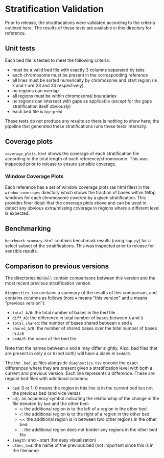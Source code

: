 # Stratification Validation

Prior to release, the stratifacations were validated according to the criteria
outlined here. The results of these tests are available in this directory for
reference.

## Unit tests

Each bed file is tested to meet the following criteria:
- must be a valid bed file with exactly 3 columns separated by tabs
- each chromosome must be present in the corresponding reference
- all lines must be sorted numerically by chromosome and start region (ie `X`
  and `Y` are 23 and 24 respectively)
- no regions can overlap
- all regions must be within chromosomal boundaries
- no regions can intersect with gaps as applicable (except for the gaps
  stratification itself obviously)
- each bed file is `bgzip`-ed

These tests do not produce any results so there is nothing to show here; the
pipeline that generated these stratifications runs these tests internally.

## Coverage plots

`coverage_plots.html` shows the coverage of each stratification file according
to the total length of each reference/chromosome. This was inspected prior to
release to ensure sensible coverage.

### Window Coverage Plots

Each reference has a set of window coverage plots (as html files) in the
`window_coverages` directory which shows the fraction of bases within 1Mbp
windows for each chromosome covered by a given stratification. This provides
finer detail that the coverage plots above and can be used to detect any obvious
extra/missing coverage in regions where a different level is expected.

## Benchmarking

`benchmark_summary.html` contains benchmark results (using `hap.py`) for a
select subset of the stratifications. This was inspected prior to release for
sensible results.

## Comparison to previous versions

The directories `REF@all` contain comparisons between this version and the most
recent previous stratification version.

`diagnostics.tsv` contains a summary of the results of this comparison, and
contains columns as follows (note `A` means "this version" and `B` means
"previous version"):
- `total_A/B`: the total number of bases in the bed file
- `diff_AB`: the difference in total number of bases between `A` and `B`
- `total_shared`: the number of bases shared between `A` and `B`
- `shared_A/B`: the number of shared bases over the total number of bases in `A/B`
- `bedA/B`: the name of the bed file

Note that the names between `A` and `B` may differ slightly. Also, bed files
that are present in only `A` or `B` (not both) will have a blank in `bedA/B`.

The the `.bed.gz` files alongside `diagnostics.tsv` encode the exact differences
where they are present given a stratification level with both a current and
previous version. Each line represents a difference. These are regular bed files
with additional columns:
- `bed`: 0 or 1; 0 means the region in this line is in the current bed but not
  the previous bed (and vice versa)
- `adj`: an adjacency symbol indicating the relationship of the change in the file
  denoted by `bed` and the other bed:
  - `>`: the additional region is to the left of a region in the other bed
  - `<`: the additional region is to the right of a region in the other bed
  - `<>`: the additional region is in between two other regions in the other bed
  - `.`: the additional region does not border any regions in the other bed file
- `length`: end - start (for easy visualization)
- `other_bed`: the name of the previous bed (not important since this is in the
  filename)



